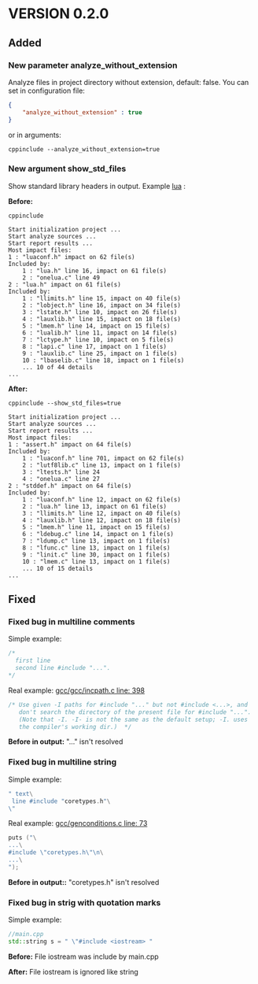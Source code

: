 # VERSION 0.2.0

## Added

### New parameter analyze_without_extension

Analyze files in project directory without extension, default: false.
You can set in configuration file:

```json
{
    "analyze_without_extension" : true
}
```

or in arguments:

`cppinclude --analyze_without_extension=true`

### New argument show_std_files

Show standard library headers in output. Example [lua](docs/examples/lua) :

**Before:**

```
cppinclude

Start initialization project ...
Start analyze sources ...
Start report results ...
Most impact files:
1 : "luaconf.h" impact on 62 file(s)
Included by:
    1 : "lua.h" line 16, impact on 61 file(s)
    2 : "onelua.c" line 49
2 : "lua.h" impact on 61 file(s)
Included by:
    1 : "llimits.h" line 15, impact on 40 file(s)
    2 : "lobject.h" line 16, impact on 34 file(s)
    3 : "lstate.h" line 10, impact on 26 file(s)
    4 : "lauxlib.h" line 15, impact on 18 file(s)
    5 : "lmem.h" line 14, impact on 15 file(s)
    6 : "lualib.h" line 11, impact on 14 file(s)
    7 : "lctype.h" line 10, impact on 5 file(s)
    8 : "lapi.c" line 17, impact on 1 file(s)
    9 : "lauxlib.c" line 25, impact on 1 file(s)
    10 : "lbaselib.c" line 18, impact on 1 file(s)
    ... 10 of 44 details
...

```

**After:**

```
cppinclude --show_std_files=true

Start initialization project ...
Start analyze sources ...
Start report results ...
Most impact files:
1 : "assert.h" impact on 64 file(s)
Included by:
    1 : "luaconf.h" line 701, impact on 62 file(s)
    2 : "lutf8lib.c" line 13, impact on 1 file(s)
    3 : "ltests.h" line 24
    4 : "onelua.c" line 27
2 : "stddef.h" impact on 64 file(s)
Included by:
    1 : "luaconf.h" line 12, impact on 62 file(s)
    2 : "lua.h" line 13, impact on 61 file(s)
    3 : "llimits.h" line 12, impact on 40 file(s)
    4 : "lauxlib.h" line 12, impact on 18 file(s)
    5 : "lmem.h" line 11, impact on 15 file(s)
    6 : "ldebug.c" line 14, impact on 1 file(s)
    7 : "ldump.c" line 13, impact on 1 file(s)
    8 : "lfunc.c" line 13, impact on 1 file(s)
    9 : "linit.c" line 30, impact on 1 file(s)
    10 : "lmem.c" line 13, impact on 1 file(s)
    ... 10 of 15 details
...

```

## Fixed

### Fixed bug in multiline comments

Simple example:

```c++
/*
  first line
  second line #include "...".
*/
```

Real example: [gcc/gcc/incpath.c line: 398](https://github.com/gcc-mirror/gcc/blob/releases/gcc-10.2.0/gcc/incpath.c#L398)

```c++
/* Use given -I paths for #include "..." but not #include <...>, and
   don't search the directory of the present file for #include "...".
   (Note that -I. -I- is not the same as the default setup; -I. uses
   the compiler's working dir.)  */
```

**Before in output:** "..." isn't resolved

### Fixed bug in multiline string

Simple example:

```c++
" text\
 line #include "coretypes.h"\
\"
```

Real example: [gcc/genconditions.c line: 73](https://github.com/gcc-mirror/gcc/blob/releases/gcc-10.2.0/gcc/genconditions.c#L73)

```c++
puts ("\
...\
#include \"coretypes.h\"\n\
...\
");
```

**Before in output::** "coretypes.h" isn't resolved

### Fixed bug in strig with quotation marks

Simple example:

```c++
//main.cpp
std::string s = " \"#include <iostream> "
```

**Before:** File iostream was include by main.cpp

**After:** File iostream is ignored like string

